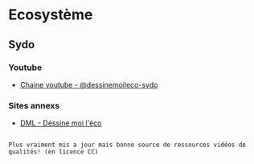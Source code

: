 # Ecosystème

## Sydo


### Youtube

- [Chaine youtube - @dessinemoileco-sydo](https://www.youtube.com/@dessinemoileco-sydo)


### Sites annexs

- [DML - Déssine moi l'éco](https://dessinemoileco.com/)

```{note}

Plus vraiment mis a jour mais bonne source de ressources vidéos de qualités! (en licence CC) 


```

